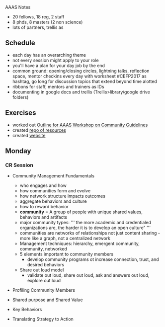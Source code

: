 AAAS Notes

* 20 fellows, 18 reg, 2 staff
* 8 phds, 8 masters (2 non science)
* lots of partners, trellis as 

## Schedule
* each day has an overarching theme
* not every session might apply to your role
* you'll have a plan for your day job by the end
* common ground: opening/closing circles, lightning talks, reflection space, mentor checkins every day with worksheet #CEFP2017 as hashtag, go long for discussion topics that extend beyond time alotted
* ribbons for staff, mentors and trainers as IDs
* documenting in google docs and trellis (Trellis>library/google drive folders)

## Exercises
* worked out [Outline for AAAS Workshop on Community Guidelines](https://docs.google.com/document/d/1O0Im0k-Ta8QUUw1v_HfmQTX1FAOa6uJeLWAcNC90BKQ/edit#)
* created [repo of resources](https://github.com/auremoser/aaas-guides)
* created [website](https://auremoser.github.io/aaas-guides/)


## Monday
### CR Session

* Community Management Fundamentals

	* who engages and how
	* how communities form and evolve
	* how network structure impacts outcomes
	* aggregate behaviors and culture
	* how to reward behavior
	* **community** = A group of people with unique shared values, behaviors and artifacts
	* major community types:
	'''
	the more academic and credentialed organizations are, the harder it is to develop an open culture"
	'''
	* communities are networks of relationships not just content sharing - more like a graph, not a centralized network
	* Management techniques: hierarchy, emergent community, community, networked
	* 5 elements important to community members
		* develop community programs ot increase connection, trust, and desired behaviors
	* Share out loud model
		* validate out loud, share out loud, ask and answers out loud, explore out loud

* Profiling Community Members
* Shared purpose and Shared Value
* Key Behaviors
* Translating Strategy to Action
